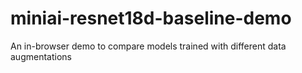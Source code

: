 # miniai-resnet18d-baseline-demo
  An in-browser demo to compare models trained with different data augmentations 
